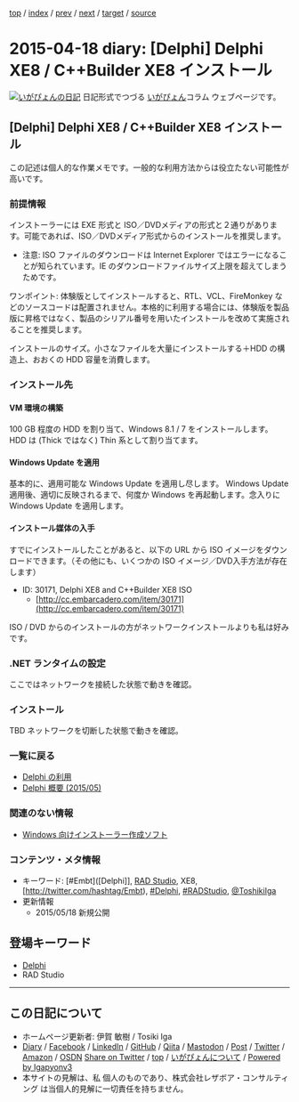 [top](../index.html) 
 / [index](index.html) 
 / [prev](ig150417.html) 
 / [next](ig150420.html) 
 / [target](https://www.igapyon.jp/igapyon/diary/2015/ig150418.html) 
 / [source](https://github.com/igapyon/diary/blob/master/2015/ig150418.src.md) 

2015-04-18 diary: [Delphi] Delphi XE8 / C++Builder XE8 インストール
=====================================================================================================
[![いがぴょんの日記](https://www.igapyon.jp/igapyon/diary/images/iga202308_64.jpg "いがぴょん")](https://www.igapyon.jp/igapyon/diary/memo/memoigapyon.html) 日記形式でつづる [いがぴょん](https://www.igapyon.jp/igapyon/diary/memo/memoigapyon.html)コラム ウェブページです。

## [Delphi] Delphi XE8 / C++Builder XE8 インストール

この記述は個人的な作業メモです。一般的な利用方法からは役立たない可能性が高いです。

### 前提情報

インストーラーには EXE 形式と ISO／DVDメディアの形式と２通りがあります。可能であれば、ISO／DVDメディア形式からのインストールを推奨します。

* 注意: ISO ファイルのダウンロードは Internet Explorer ではエラーになることが知られています。IE のダウンロードファイルサイズ上限を超えてしまうためです。


ワンポイント: 体験版としてインストールすると、RTL、VCL、FireMonkey などのソースコードは配置されません。本格的に利用する場合には、体験版を製品版に昇格ではなく、製品のシリアル番号を用いたインストールを改めて実施されることを推奨します。

インストールのサイズ。小さなファイルを大量にインストールする＋HDD の構造上、おおくの HDD 容量を消費します。


### インストール先


#### VM 環境の構築

100 GB 程度の HDD を割り当て、Windows 8.1 / 7 をインストールします。HDD は (Thick ではなく) Thin 系として割り当てます。


#### Windows Update を適用

基本的に、適用可能な Windows Update を適用し尽します。
Windows Update 適用後、適切に反映されるまで、何度か Windows を再起動します。念入りに Windows Update を適用します。


#### インストール媒体の入手

すでにインストールしたことがあると、以下の URL から ISO イメージをダウンロードできます。（その他にも、いくつかの ISO イメージ／DVD入手方法が存在します）

* ID: 30171, Delphi XE8 and C++Builder XE8 ISO
  * [http://cc.embarcadero.com/item/30171](http://cc.embarcadero.com/item/30171)

ISO / DVD からのインストールの方がネットワークインストールよりも私は好みです。


### .NET ランタイムの設定

ここではネットワークを接続した状態で動きを確認。


### インストール

TBD ネットワークを切断した状態で動きを確認。


### 一覧に戻る


* [Delphi の利用](https://www.igapyon.jp/igapyon/diary/2015/ig150512.html)
* [Delphi 概要 (2015/05)](https://www.igapyon.jp/igapyon/diary/2015/ig150511.html)



### 関連のない情報


* [Windows 向けインストーラー作成ソフト](https://www.igapyon.jp/igapyon/diary/2015/ig150523.html)



### コンテンツ・メタ情報


* キーワード: [#Embt]([Delphi]], [RAD Studio](https://www.embarcadero.com/jp/products/rad-studio), XE8, [http://twitter.com/hashtag/Embt), [#Delphi](http://twitter.com/hashtag/Delphi), [#RADStudio](http://twitter.com/hashtag/RADStudio), [@ToshikiIga](http://twitter.com/ToshikiIga)
* 更新情報
  * 2015/05/18 新規公開

## 登場キーワード

* [Delphi](../keyword/delphi.html)
* RAD Studio

----------------------------------------------------------------------------------------------------

## この日記について

* ホームページ更新者: 伊賀 敏樹 / Tosiki Iga
* [Diary](https://www.igapyon.jp/igapyon/diary/) / [Facebook](https://www.facebook.com/igapyon) / [LinkedIn](https://www.linkedin.com/in/toshikiiga) / [GitHub](https://github.com/igapyon) / [Qiita](https://qiita.com/igapyon) / [Mastodon](https://social.vivaldi.net/@igapyon) / [Post](https://post.news/igapyon) / [Twitter](https://twitter.com/ToshikiIga) / [Amazon](https://www.amazon.co.jp/%E4%BC%8A%E8%B3%80-%E6%95%8F%E6%A8%B9/e/B004LTQWCQ) / [OSDN](https://ja.osdn.net/users/iga/)
[Share on Twitter](https://twitter.com/intent/tweet?hashtags=igapyon%2Cdiary%2C%E3%81%84%E3%81%8C%E3%81%B4%E3%82%87%E3%82%93%2CDelphi%2CRAD+Studio&text=%5BDelphi%5D+Delphi+XE8+%2F+C%2B%2BBuilder+XE8+%E3%82%A4%E3%83%B3%E3%82%B9%E3%83%88%E3%83%BC%E3%83%AB&url=https%3A%2F%2Fwww.igapyon.jp%2Figapyon%2Fdiary%2F2015%2Fig150418.html) / [top](../index.html) / [いがぴょんについて](https://www.igapyon.jp/igapyon/diary/memo/memoigapyon.html) / [Powered by Igapyonv3](https://github.com/igapyon/igapyonv3)
* 本サイトの見解は、私 個人のものであり、株式会社レザボア・コンサルティング は当個人的見解に一切責任を持ちません。 
